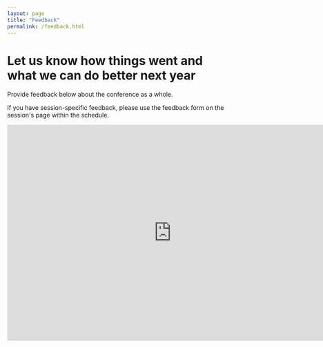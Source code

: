 ```yaml
---
layout: page
title: "Feedback"
permalink: /feedback.html
--- 
```


# Let us know how things went and what we can do better next year

Provide feedback below about the conference as a whole.

If you have session-specific feedback, please use the feedback form on the session's page within the schedule.

<iframe src="https://docs.google.com/forms/d/e/1FAIpQLScbSuS1OhLqFVP1F94Kr8BMqFBywQcy_NyemlsA0-9q9QHcHg/viewform?embedded=true" width="760" height="500" frameborder="0" marginheight="0" marginwidth="0">Loading...</iframe>
